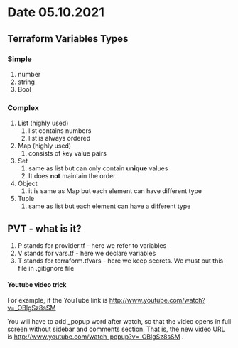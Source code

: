 # Date 05.10.2021

## Terraform Variables Types

### Simple
1. number
2. string
3. Bool

### Complex

1. List (highly used)
   1. list contains numbers
   2. list is always ordered
2. Map (highly used)
   1. consists of key value pairs
3. Set
   1. same as list but can only contain **unique** values
   2. It does **not** maintain the order
4. Object
   1. it is same as Map but each element can have different type
5. Tuple
   1. same as list but each element can have a different type

## PVT - what is it?

1. P stands for provider.tf - here we refer to variables
2. V stands for vars.tf - here we declare variables
3. T stands for terraform.tfvars - here we keep secrets. We must put this file in .gitignore file

#### Youtube video trick

For example, if the YouTube link is http://www.youtube.com/watch?v=_OBlgSz8sSM

You will have to add _popup word after watch, so that the video opens in full screen without sidebar and comments section. That is, the new video URL is
http://www.youtube.com/watch_popup?v=_OBlgSz8sSM . 